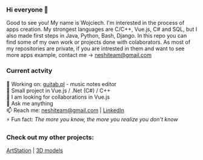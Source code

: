 ### Hi everyone 👋

Good to see you! My name is Wojciech. I'm interested in the process of apps creation. My strongest languages are C/C++, Vue.js, C# and SQL, but I also made first steps in Java, Python, Bash, Django. In this repo you can find some of my own work or projects done with colaborators. As most of my repositories are private, if you are intrested in them and want to see more apps example, contact me -> neshiteam@gmail.com

### Current actvity

🔭 Working on: [guitab.pl](https://guitab.pl) - music notes editor <br/>
🌱 Small project in Vue.js / .Net (C#) / C++ <br/>
👯  I am looking for collaborations in Vue.js <br/>
💬 Ask me anything <br/>
📫 Reach me: neshiteam@gmail.com | [LinkedIn](https://www.linkedin.com/in/wojciech-ziębicki-3b883b1b5) <br/> 
⚡ Fun fact: *The more you know, the more you realize you don't know* <br/>

### Check out my other projects:
[ArtStation](https://n3shi.artstation.com)  |  [3D models](https://sketchfab.com/N3shi)  


